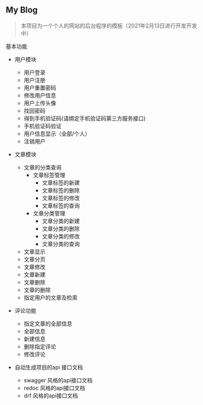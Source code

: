 ## My Blog 

> 本项目为一个个人的网站的后台程序的模板（2021年2月13日进行开发开发中）

基本功能

- 用户模块
  - 用户登录
  - 用户注册
  - 用户重置密码
  - 修改用户信息
  - 用户上传头像
  - 找回密码
  - 得到手机验证码(请绑定手机验证码第三方服务接口)
  - 手机验证码验证
  - 用户信息显示（全部/个人）
  - 注销用户
- 文章模块
  - 文章的分类查询
    - 文章标签管理
      - 文章标签的新建
      - 文章标签的删除
      - 文章标签的修改
      - 文章标签的查询
    - 文章分类管理
      - 文章分类的新建
      - 文章分类的删除
      - 文章分类的修改
      - 文章分类的查询
  - 文章显示
  - 文章分页
  - 文章修改
  - 文章新建
  - 文章删除
  - 文章的删除
  - 指定用户的文章及检索
  
- 评论功能
  - 指定文章的全部信息
  - 全部信息
  - 新建信息
  - 删除指定评论
  - 修改评论
- 自动生成项目的api 接口文档
  - swagger 风格的api接口文档
  - redoc 风格的api接口文档
  - drf 风格的api接口文档